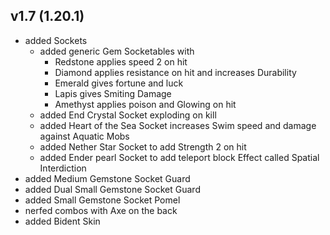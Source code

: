 ## v1.7 (1.20.1)
- added Sockets
  - added generic Gem Socketables with 
    - Redstone applies speed 2 on hit
    - Diamond applies resistance on hit and increases Durability
    - Emerald gives fortune and luck
    - Lapis gives Smiting Damage
    - Amethyst applies poison and Glowing on hit
  - added End Crystal Socket exploding on kill
  - added Heart of the Sea Socket increases Swim speed and damage against Aquatic Mobs
  - added Nether Star Socket to add Strength 2 on hit
  - added Ender pearl Socket to add teleport block Effect called Spatial Interdiction
- added Medium Gemstone Socket Guard
- added Dual Small Gemstone Socket Guard
- added Small Gemstone Socket Pomel
- nerfed combos with Axe on the back
- added Bident Skin